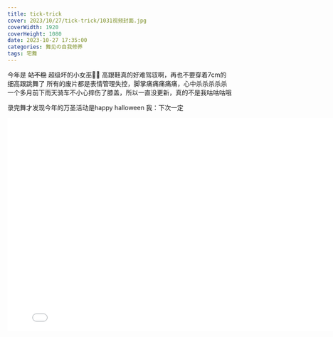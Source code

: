 ```yaml
---
title: tick-trick
cover: 2023/10/27/tick-trick/1031视频封面.jpg
coverWidth: 1920
coverHeight: 1080
date: 2023-10-27 17:35:00
categories: 舞见の自我修养
tags: 宅舞
---
```

今年是 <del>站不稳</del> 超级坏的小女巫🧙‍♀️
高跟鞋真的好难驾驭啊，再也不要穿着7cm的细高跟跳舞了
所有的废片都是表情管理失控，脚掌痛痛痛痛痛，心中杀杀杀杀杀
一个多月前下雨天骑车不小心摔伤了膝盖，所以一直没更新，真的不是我咕咕咕哦

录完舞才发现今年的万圣活动是happy halloween
我：下次一定

<iframe src="//player.bilibili.com/player.html?aid=407573298&bvid=BV1pG411171f&cid=1310311949&p=1" scrolling="no" border="0" frameborder="no" framespacing="0" allowfullscreen="true" style="width: 800px; height:480px;"> </iframe>